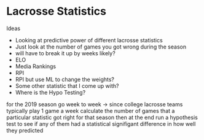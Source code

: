 # Lacrosse Statistics

Ideas
 - Looking at predictive power of different lacrosse statistics
 - Just look at the number of games you got wrong during the season
 - will have to break it up by weeks likely?
 - ELO
 - Media Rankings
 - RPI
 - RPI but use ML to change the weights?
 - Some other statistic that I come up with?
 - Where is the Hypo Testing?

 for the 2019 season
 go week to week -> since college lacrosse teams typically play 1 game a week
 calculate the number of games that a particular statistic got right for that season
 then at the end run a hypothesis test to see if any of them had a statistical signifigant difference in how well they predicted

